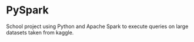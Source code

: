 # PySpark

School project using Python and Apache Spark to execute queries on large datasets taken from kaggle.
